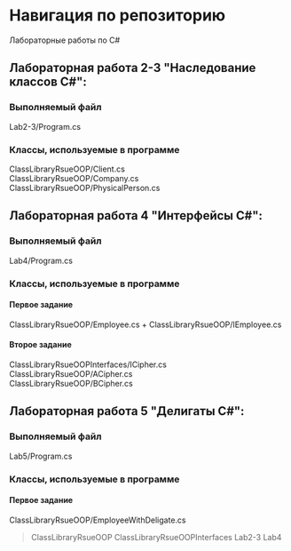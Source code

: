 # Навигация по репозиторию
Лабораторные работы по C#  

## Лабораторная работа 2-3 "Наследование классов C#":
### Выполняемый файл 
Lab2-3/Program.cs 
### Классы, используемые в программе
ClassLibraryRsueOOP/Client.cs  
ClassLibraryRsueOOP/Company.cs  
ClassLibraryRsueOOP/PhysicalPerson.cs  
  
  
## Лабораторная работа 4 "Интерфейсы C#":
### Выполняемый файл 
Lab4/Program.cs  
### Классы, используемые в программе
#### Первое задание
ClassLibraryRsueOOP/Employee.cs + ClassLibraryRsueOOP/IEmployee.cs  
  
#### Второе задание
ClassLibraryRsueOOPInterfaces/ICipher.cs  
ClassLibraryRsueOOP/ACipher.cs  
ClassLibraryRsueOOP/BCipher.cs  

## Лабораторная работа 5 "Делигаты C#":
### Выполняемый файл 
Lab5/Program.cs  
### Классы, используемые в программе
#### Первое задание
ClassLibraryRsueOOP/EmployeeWithDeligate.cs
  

>ClassLibraryRsueOOP ClassLibraryRsueOOPInterfaces Lab2-3 Lab4
